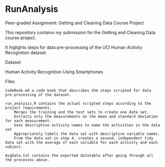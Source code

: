 # RunAnalysis

Peer-graded Assignment: Getting and Cleaning Data Course Project

This repository contains my submission for the Getting and Cleaning Data course project. 

It higlights steps for data pre-processing of the UCI Human Activity Recognition dataset.

Dataset

Human Activity Recognition Using Smartphones

Files

    CodeBook.md a code book that describes the steps scripted for data pre-processing of the dataset.
	
    run_analysis.R contains the actual scripted steps according to the project requirements.
        Merges the training and the test sets to create one data set.
        Extracts only the measurements on the mean and standard deviation for each measurement.
        Uses descriptive activity names to name the activities in the data set
        Appropriately labels the data set with descriptive variable names.
        From the data set in step 4, creates a second, independent tidy data set with the average of each variable for each activity and each subject.

    AvgData.txt contains the exported datatable after going through all the processes above.

